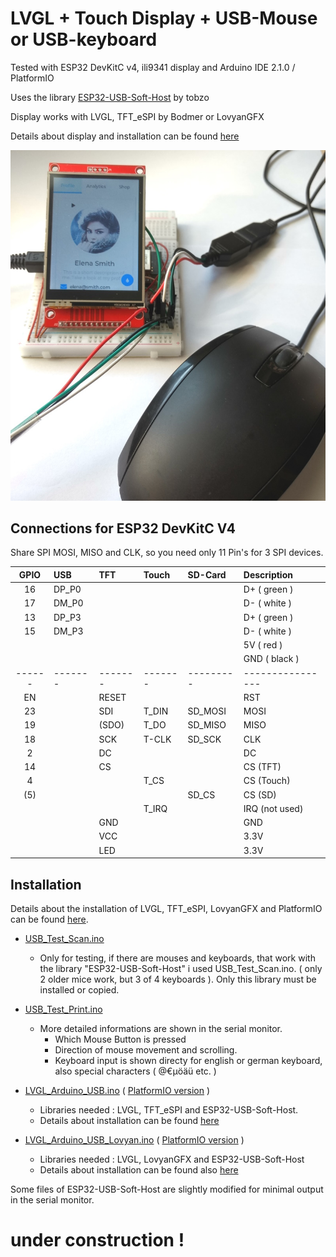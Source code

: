 # LVGL + Touch Display + USB-Mouse or USB-keyboard

Tested with ESP32 DevKitC v4, ili9341 display and Arduino IDE 2.1.0 / PlatformIO

Uses the library [ESP32-USB-Soft-Host](https://github.com/tobozo/ESP32-USB-Soft-Host) by tobzo

Display works with LVGL, TFT_eSPI by Bodmer or LovyanGFX

Details about display and installation can be found [here](https://github.com/mboehmerm/Touch-Display-ili9341-320x240)

![cursor_01.jpg](pictures/cursor_01.jpg)

## Connections for ESP32 DevKitC V4

Share SPI MOSI, MISO and CLK, so you need only 11 Pin's for 3 SPI devices.

| GPIO | USB   | TFT   | Touch | SD-Card | Description    |
| :--: | :---- | :---- | :---- | :------ | :------------- |
| 16   | DP_P0 |       |       |         | D+  ( green )  |
| 17   | DM_P0 |       |       |         | D-  ( white )  |
| 13   | DP_P3 |       |       |         | D+  ( green )  |
| 15   | DM_P3 |       |       |         | D-  ( white )  |
|      |       |       |       |         | 5V  ( red )    |
|      |       |       |       |         | GND ( black )  |
|------|-------|-------|-------|---------|----------------|
| EN   |       | RESET |       |         | RST            |
| 23   |       | SDI   | T_DIN | SD_MOSI | MOSI           |
| 19   |       |(SDO)  | T_DO  | SD_MISO | MISO           |
| 18   |       | SCK   | T-CLK | SD_SCK  | CLK            |
|  2   |       | DC    |       |         | DC             |
| 14   |       | CS    |       |         | CS  (TFT)      |
|  4   |       |       | T_CS  |         | CS  (Touch)    |
| (5)  |       |       |       | SD_CS   | CS  (SD)       |
|      |       |       | T_IRQ |         | IRQ (not used) |
|      |       | GND   |       |         | GND            |
|      |       | VCC   |       |         | 3.3V           |
|      |       | LED   |       |         | 3.3V           |


## Installation

Details about the installation  of LVGL, TFT_eSPI, LovyanGFX and PlatformIO can be found [here](https://github.com/mboehmerm/Touch-Display-ili9341-320x240).

- [USB_Test_Scan.ino](Arduino/USB_Test_Scan/USB_Test_Scan.ino)
  - Only for testing, if there are mouses and keyboards, that work with the library "ESP32-USB-Soft-Host" i used USB_Test_Scan.ino. ( only 2 older mice work, but 3 of 4 keyboards ). Only this library must be installed or copied.
- [USB_Test_Print.ino](Arduino/USB_Test_Print/USB_Test_Print.ino)
  - More detailed informations are shown in the serial monitor.  
    - Which Mouse Button is pressed
    - Direction of mouse movement and scrolling.
    - Keyboard input is shown directy for english or german keyboard, also special characters ( @€µöäü etc. )
- [LVGL_Arduino_USB.ino](Arduino/LVGL_Arduino_USB/LVGL_Arduino_USB.ino) ( [PlatformIO version](PlatformIO/LVGL_Demo_USB) )
  - Libraries needed : LVGL, TFT_eSPI and ESP32-USB-Soft-Host.
  - Details about installation can be found [here](https://github.com/mboehmerm/Touch-Display-ili9341-320x240)  

- [LVGL_Arduino_USB_Lovyan.ino](Arduino/LVGL_Arduino_USB_Lovyan/LVGL_Arduino_USB_Lovyan.ino) ( [PlatformIO version](PlatformIO/LVGL_Demo_USB) )
  - Libraries needed : LVGL, LovyanGFX and ESP32-USB-Soft-Host
  - Details about installation can be found also [here](https://github.com/mboehmerm/Touch-Display-ili9341-320x240)  


Some files of ESP32-USB-Soft-Host are slightly modified for minimal output in the serial monitor.

# under construction !
